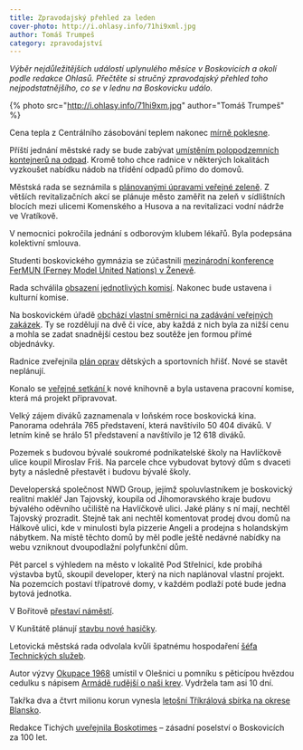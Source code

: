 ```yaml
---
title: Zpravodajský přehled za leden
cover-photo: http://i.ohlasy.info/71hi9xml.jpg
author: Tomáš Trumpeš
category: zpravodajství
---
```


*Výběr nejdůležitějších událostí uplynulého měsíce v Boskovicích a okolí podle redakce Ohlasů. Přečtěte si stručný zpravodajský přehled toho nejpodstatnějšího, co se v lednu na Boskovicku událo.*

{% photo src="http://i.ohlasy.info/71hi9xm.jpg" author="Tomáš Trumpeš" %}

Cena tepla z Centrálního zásobování teplem nakonec [mírně poklesne](http://www.ohlasy.info/clanky/2019/01/z-radnice.html).

Příští jednání městské rady se bude zabývat [umístěním polopodzemních kontejnerů na odpad](http://www.ohlasy.info/clanky/2019/01/z-radnice.html). Kromě toho chce radnice v některých lokalitách vyzkoušet nabídku nádob na třídění odpadů přímo do domovů.

Městská rada se seznámila s [plánovanými úpravami veřejné zeleně](http://www.ohlasy.info/clanky/2019/01/z-radnice.html). Z větších revitalizačních akcí se plánuje město zaměřit na zeleň v sídlištních blocích mezi ulicemi Komenského a Husova a na revitalizaci vodní nádrže ve Vratíkově.

V nemocnici pokročila jednání s odborovým klubem lékařů. Byla podepsána kolektivní smlouva.

Studenti boskovického gymnázia se zúčastnili [mezinárodní konference FerMUN (Ferney Model United Nations) v Ženevě](http://boskovice.cz/studenti-gymnazia-zasedali-v-zeneve/d-35586).

Rada schválila [obsazení jednotlivých komisí](http://www.ohlasy.info/clanky/2019/01/z-radnice.html). Nakonec bude ustavena i kulturní komise.

Na boskovickém úřadě [obchází vlastní směrnici na zadávání veřejných zakázek](http://www.ohlasy.info/clanky/2019/01/verejne-zakazky.html). Ty se rozdělují na dvě či více, aby každá z nich byla za nižší cenu a mohla se zadat snadnější cestou bez soutěže jen formou přímé objednávky.

Radnice zveřejnila [plán oprav](http://www.ohlasy.info/clanky/2019/01/z-radnice.html) dětských a sportovních hřišť. Nové se stavět neplánují.

Konalo se [veřejné setkání ](http://boskovice.cz/obcane-diskutovali-o-komunitnim-centru/d-35596)k nové knihovně a byla ustavena pracovní komise, která má projekt připravovat.

Velký zájem diváků zaznamenala v loňském roce boskovická kina. Panorama odehrála 765 představení, která navštívilo 50 404 diváků. V letním kině se hrálo 51 představení a navštívilo je 12 618 diváků.

Pozemek s budovou bývalé soukromé podnikatelské školy na Havlíčkově ulice koupil Miroslav Friš. Na parcele chce vybudovat bytový dům s dvaceti byty a následně přestavět i budovu bývalé školy.

Developerská společnost NWD Group, jejímž spoluvlastníkem je boskovický realitní makléř Jan Tajovský, koupila od Jihomoravského kraje budovu bývalého oděvního učiliště na Havlíčkově ulici. Jaké plány s ní mají, nechtěl Tajovský prozradit. Stejně tak ani nechtěl komentovat prodej dvou domů na Hálkově ulici, kde v minulosti byla pizzerie Angeli a prodejna s holandským nábytkem. Na místě těchto domů by měl podle ještě nedávné nabídky na webu vzniknout dvoupodlažní polyfunkční dům.

Pět parcel s výhledem na město v lokalitě Pod Střelnicí, kde probíhá výstavba bytů, skoupil developer, který na nich naplánoval vlastní projekt. Na pozemcích postaví třípatrové domy, v každém podlaží poté bude jedna bytová jednotka.

V Bořitově [přestaví náměstí](https://blanensky.denik.cz/zpravy_region/v-boritove-prestavi-namesti-prace-zacnou-uz-letos-20190130.html).

V Kunštátě plánují [stavbu nové hasičky](https://blanensky.denik.cz/zpravy_region/dobrovolni-hasici-z-kunstatu-budou-mit-novou-zbrojnici-za-sestnact-milionu-20190124.html).

Letovická městská rada odvolala kvůli špatnému hospodaření [šéfa Technických služeb](https://blanensky.denik.cz/zpravy_region/tri-miliony-v-minusu-odvolali-sefa-sluzeb-byly-v-rozkladu-haji-reditel-ztratu-20190111.html).

Autor výzvy [Okupace 1968](http://okupace.evangnet.cz/) umístil v Olešnici u pomníku s pěticípou hvězdou cedulku s nápisem [Armádě rudější o naši krev](http://okupace.evangnet.cz/node/163). Vydržela tam asi 10 dní.

Takřka dva a čtvrt milionu korun vynesla [letošní Tříkrálová sbírka na okrese Blansko](https://www.regionblanensko.cz/zpravy/aktualne/13387--Jak-dopadla-letosni-trikralova-sbirka-na-Blanensku.html?fbclid=IwAR0nownZZucrkSwQzA_q_54HmmS-JSJ6eEwty5gglV4pd7FYR8o95Hx7Quc).

Redakce Tichých [uveřejnila Boskotimes](http://www.ohlasy.info/clanky/2019/01/boskotimes.html) – zásadní poselství o Boskovicích za 100 let.
